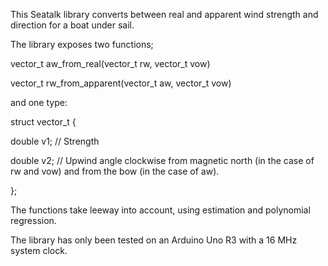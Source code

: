 This Seatalk library converts between real and apparent wind strength and direction for a boat under sail.

The library exposes two functions;

vector_t aw_from_real(vector_t rw, vector_t vow)

vector_t rw_from_apparent(vector_t aw, vector_t vow)

and one type:

struct vector_t {
  
  double v1; // Strength
  
  double v2; // Upwind angle clockwise from magnetic north (in the case of rw and vow) and from the bow (in the case of aw).
  
};

The functions take leeway into account, using estimation and polynomial regression.

The library has only been tested on an Arduino Uno R3 with a 16 MHz system clock.
